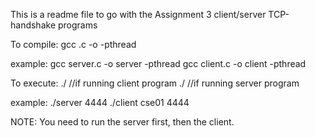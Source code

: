 This is a readme file to go with the Assignment 3 client/server TCP-handshake programs

To compile:
	gcc <program name>.c -o <program name> -pthread

example:
	gcc server.c -o server -pthread
	gcc client.c -o client -pthread

To execute:
	./<program name> <cse machine> <port number> 	//if running client program
	./<program name> <port number> 					//if running server program

example:
	./server 4444
	./client cse01 4444

NOTE: You need to run the server first, then the client.
